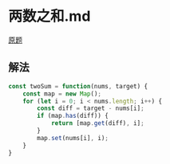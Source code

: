 # 两数之和.md

[原题](https://leetcode-cn.com/problems/two-sum/)

## 解法
```javascript
const twoSum = function(nums, target) {
    const map = new Map();
    for (let i = 0; i < nums.length; i++) {
        const diff = target - nums[i];
        if (map.has(diff)) {
            return [map.get(diff), i];
        }
        map.set(nums[i], i);
    }
}
```